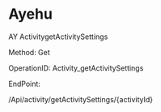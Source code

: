 #     Ayehu


AY ActivitygetActivitySettings

Method: Get

OperationID: Activity_getActivitySettings

EndPoint:

/Api/activity/getActivitySettings/{activityId}
